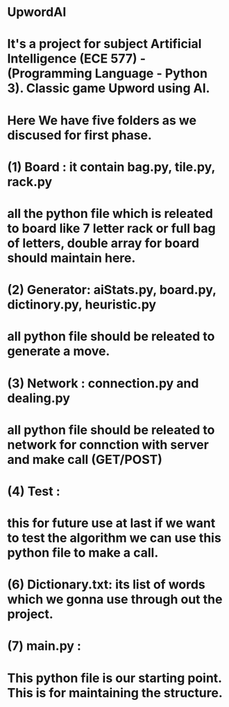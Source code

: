 # UpwordAI
# It's a project for subject Artificial Intelligence (ECE 577) - (Programming Language - Python 3). Classic game Upword using AI.
# Here We have five folders as we discused for first phase.
# (1) Board : it contain bag.py, tile.py, rack.py
# all the python file which is releated to board like 7 letter rack or full bag of letters, double array for board should maintain here.
# (2) Generator: aiStats.py, board.py, dictinory.py, heuristic.py
# all python file should be releated to generate a move.
# (3) Network : connection.py and dealing.py
# all python file should be releated to network for connction with server and make call (GET/POST)
# (4) Test :
# this for future use at last if we want to test the algorithm we can use this python file to make a call.
# (6) Dictionary.txt: its list of words which we gonna use through out the project.
# (7) main.py :
# This python file is our starting point. This is for maintaining the structure.
